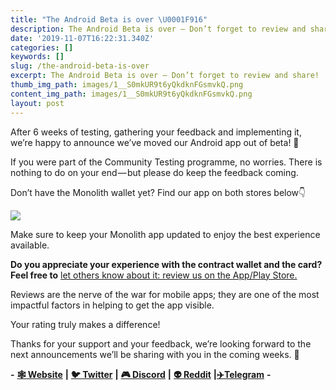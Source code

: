 ```yaml
---
title: "The Android Beta is over \U0001F916"
description: The Android Beta is over — Don’t forget to review and share!
date: '2019-11-07T16:22:31.340Z'
categories: []
keywords: []
slug: /the-android-beta-is-over
excerpt: The Android Beta is over — Don’t forget to review and share!
thumb_img_path: images/1__S0mkUR9t6yQkdknFGsmvkQ.png
content_img_path: images/1__S0mkUR9t6yQkdknFGsmvkQ.png
layout: post
---
```



After 6 weeks of testing, gathering your feedback and implementing it, we’re happy to announce we’ve moved our Android app out of beta! 💪

If you were part of the Community Testing programme, no worries. There is nothing to do on your end — but please do keep the feedback coming.

Don’t have the Monolith wallet yet? Find our app on both stores below👇

[![](https://cdn-images-1.medium.com/max/800/0*cTYxMvIFM8qDVeLN.png)](https://monolith.app.link/oYkoTO4Fm1)

Make sure to keep your Monolith app updated to enjoy the best experience available.

**Do you appreciate your experience with the contract wallet and the card? Feel free to** [let others know about it: review us on the App/Play Store.](https://monolith.app.link/oYkoTO4Fm1)

Reviews are the nerve of the war for mobile apps; they are one of the most impactful factors in helping to get the app visible.

Your rating truly makes a difference!

Thanks for your support and your feedback, we’re looking forward to the next announcements we’ll be sharing with you in the coming weeks. 👋

**\-** [**🕸 Website**](https://monolith.xyz/) **|** [**🐦 Twitter**](https://twitter.com/monolith_web3) **|** [**🎮 Discord**](https://discord.gg/GN6gGEP) **|** [**👽 Reddit**](https://www.reddit.com/r/Monolith_Web3/) **|**[**✈️Telegram**](https://t.me/Monolith_Web3) **-**